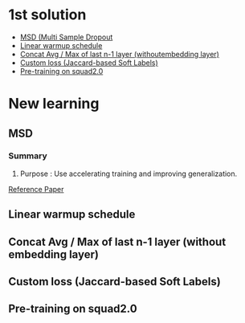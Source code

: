 # 1st solution
- [MSD (Multi Sample Dropout](#MSD)
- [Linear warmup schedule](#Linear&#32;warmup&#32;schedule)
- [Concat Avg / Max of last n-1 layer (withoutembedding layer)](#Concat&#32;Avg&#32;/&#32;Max&#32;of&#32;last&#32;n-1&#32;layer&#32;(without&#32;embedding&#32;layer))
- [Custom loss (Jaccard-based Soft Labels)](#Custom&#32;loss&#32;(Jaccard-based&#32;Soft&#32;Labels))
- [Pre-training on squad2.0](#Pre-training&#32;on&#32;squad2.0)


# New learning

## MSD
### Summary
1. Purpose : Use accelerating training and improving generalization.

[Reference Paper](https://arxiv.org/pdf/1905.09788.pdf)  
## Linear&#32;warmup&#32;schedule

## Concat Avg / Max of last n-1 layer (without embedding layer)

## Custom loss (Jaccard-based Soft Labels)

## Pre-training on squad2.0